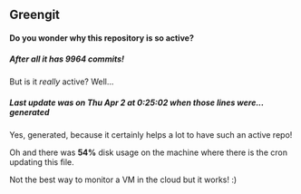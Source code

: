 ## Greengit

#### Do you wonder why this repository is so active?

##### After all it has 9964 commits!

But is it *really* active? Well...

##### Last update was on Thu Apr 2 at 0:25:02 when those lines were... generated

Yes, generated, because it certainly helps a lot to have such an active repo!

Oh and there was **54%** disk usage on the machine
where there is the cron updating this file.

Not the best way to monitor a VM in the cloud but it works! :)
